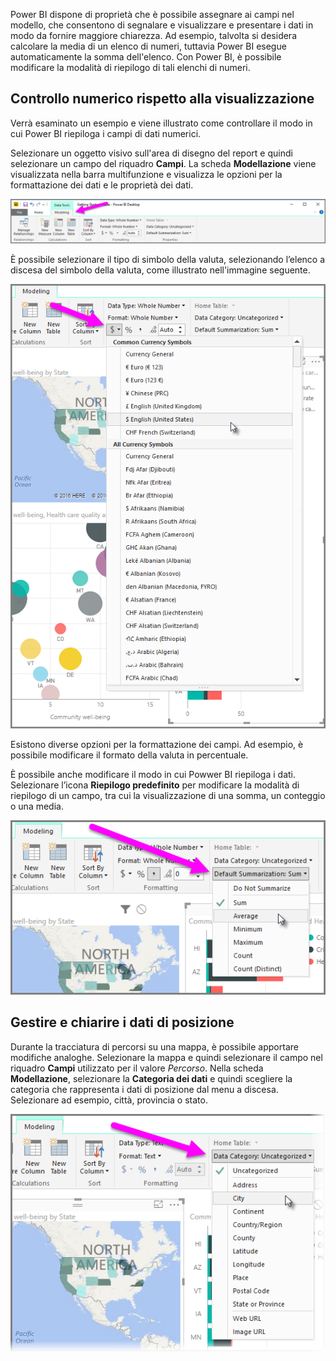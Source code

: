 Power BI dispone di proprietà che è possibile assegnare ai campi nel modello, che consentono di segnalare e visualizzare e presentare i dati in modo da fornire maggiore chiarezza. Ad esempio, talvolta si desidera calcolare la media di un elenco di numeri, tuttavia Power BI esegue automaticamente la somma dell'elenco. Con Power BI, è possibile modificare la modalità di riepilogo di tali elenchi di numeri.

## <a name="numeric-control-over-summarization"></a>Controllo numerico rispetto alla visualizzazione
Verrà esaminato un esempio e viene illustrato come controllare il modo in cui Power BI riepiloga i campi di dati numerici.

Selezionare un oggetto visivo sull'area di disegno del report e quindi selezionare un campo del riquadro **Campi**. La scheda **Modellazione** viene visualizzata nella barra multifunzione e visualizza le opzioni per la formattazione dei dati e le proprietà dei dati.

![](media/3-11d-customize-summarization-categorization/3-11d_1.png)

È possibile selezionare il tipo di simbolo della valuta, selezionando l’elenco a discesa del simbolo della valuta, come illustrato nell'immagine seguente.

![](media/3-11d-customize-summarization-categorization/3-11d_2.png)

Esistono diverse opzioni per la formattazione dei campi. Ad esempio, è possibile modificare il formato della valuta in percentuale.

È possibile anche modificare il modo in cui Powwer BI riepiloga i dati. Selezionare l’icona **Riepilogo predefinito** per modificare la modalità di riepilogo di un campo, tra cui la visualizzazione di una somma, un conteggio o una media.

![](media/3-11d-customize-summarization-categorization/3-11d_3.png)

## <a name="manage-and-clarify-your-location-data"></a>Gestire e chiarire i dati di posizione
Durante la tracciatura di percorsi su una mappa, è possibile apportare modifiche analoghe. Selezionare la mappa e quindi selezionare il campo nel riquadro **Campi** utilizzato per il valore *Percorso*. Nella scheda **Modellazione**, selezionare la **Categoria dei dati** e quindi scegliere la categoria che rappresenta i dati di posizione dal menu a discesa. Selezionare ad esempio, città, provincia o stato.

![](media/3-11d-customize-summarization-categorization/3-11d_4.png)

